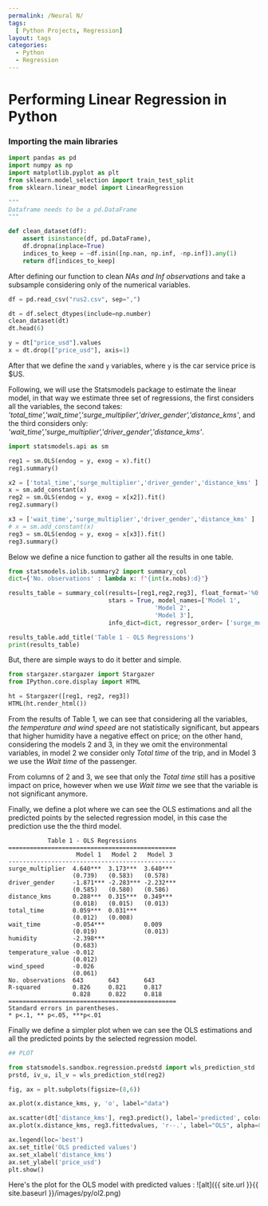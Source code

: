 ```yaml
---
permalink: /Neural N/
tags: 
  [ Python Projects, Regression]
layout: tags
categories:
  - Python
  - Regression
---
```



# Performing Linear Regression in Python

### Importing the main libraries

```python
import pandas as pd
import numpy as np
import matplotlib.pyplot as plt
from sklearn.model_selection import train_test_split
from sklearn.linear_model import LinearRegression

"""
Dataframe needs to be a pd.DataFrame
"""

def clean_dataset(df):
    assert isinstance(df, pd.DataFrame), 
    df.dropna(inplace=True)
    indices_to_keep = ~df.isin([np.nan, np.inf, -np.inf]).any(1)
    return df[indices_to_keep]
```

After defining our function to clean *NAs and Inf observations*  and take a subsample considering only of the numerical variables.

```python
df = pd.read_csv("rus2.csv", sep=",")

dt = df.select_dtypes(include=np.number)
clean_dataset(dt)
dt.head(6)

y = dt["price_usd"].values
x = dt.drop(["price_usd"], axis=1)
```

After that we define the `x`and `y` variables, where `y` is the car service price is $US.

Following, we will use the Statsmodels package to estimate the linear model, in that way we estimate three set of regressions, the first considers all the variables, the second takes: *'total_time','wait_time','surge_multiplier','driver_gender','distance_kms'*, and the third considers only: *'wait_time','surge_multiplier','driver_gender','distance_kms'*.


```python
import statsmodels.api as sm

reg1 = sm.OLS(endog = y, exog = x).fit()
reg1.summary()

x2 = ['total_time','surge_multiplier','driver_gender','distance_kms' ]
x = sm.add_constant(x)
reg2 = sm.OLS(endog = y, exog = x[x2]).fit()
reg2.summary()

x3 = ['wait_time','surge_multiplier','driver_gender','distance_kms' ]
# x = sm.add_constant(x)
reg3 = sm.OLS(endog = y, exog = x[x3]).fit()
reg3.summary()
```

Below we define a nice function to gather all the results in one table.

```python
from statsmodels.iolib.summary2 import summary_col
dict={'No. observations' : lambda x: f"{int(x.nobs):d}"}

results_table = summary_col(results=[reg1,reg2,reg3], float_format='%0.3f',
                            stars = True, model_names=['Model 1',
                                         'Model 2',
                                         'Model 3'],
                            info_dict=dict, regressor_order= ['surge_multiplier','driver_gender','distance_kms','total_time','wait_time', 'humidity',        'temperature_value','wind_speed'])

results_table.add_title('Table 1 - OLS Regressions')
print(results_table)
```

But, there are simple ways to do it better and simple.

```python
from stargazer.stargazer import Stargazer
from IPython.core.display import HTML

ht = Stargazer([reg1, reg2, reg3])
HTML(ht.render_html())
```
From the results of Table 1, we can see that considering all the variables, *the temperature and wind speed* are not statistically significant, but appears that higher humidity have a negative effect on price; on the other hand, considering the models 2 and 3, in they we omit the environmental variables, in model 2 we consider only *Total time* of the trip, and in Model 3 we use the *Wait time* of the passenger.

From columns of 2 and 3, we see that only the *Total time* still has a positive impact on price, however when we use *Wait time* we see that the variable is not significant anymore. 

Finally, we define a plot where we can see the OLS estimations and all the predicted points by the selected regression model, in this case the prediction use the the third model.

```
           Table 1 - OLS Regressions
===============================================
                   Model 1   Model 2   Model 3 
-----------------------------------------------
surge_multiplier  4.640***  3.173***  3.640*** 
                  (0.739)   (0.583)   (0.578)  
driver_gender     -1.871*** -2.283*** -2.232***
                  (0.585)   (0.580)   (0.586)  
distance_kms      0.288***  0.315***  0.349*** 
                  (0.018)   (0.015)   (0.013)  
total_time        0.059***  0.031***           
                  (0.012)   (0.008)            
wait_time         -0.054***           0.009    
                  (0.019)             (0.013)   
humidity          -2.398***                    
                  (0.683)                      
temperature_value -0.012                       
                  (0.012)                      
wind_speed        -0.026                       
                  (0.061)                      
No. observations  643       643       643
R-squared         0.826     0.821     0.817    
                  0.828     0.822     0.818 
===============================================
Standard errors in parentheses.
* p<.1, ** p<.05, ***p<.01
```

Finally we define a simpler plot when we can see the OLS estimations and all the predicted points by the selected regression model.

```python
## PLOT

from statsmodels.sandbox.regression.predstd import wls_prediction_std
prstd, iv_u, il_v = wls_prediction_std(reg2)

fig, ax = plt.subplots(figsize=(8,6))

ax.plot(x.distance_kms, y, 'o', label="data")

ax.scatter(dt['distance_kms'], reg3.predict(), label='predicted', color='green',  s=100)
ax.plot(x.distance_kms, reg3.fittedvalues, 'r--.', label="OLS", alpha=0.35)

ax.legend(loc='best')
ax.set_title('OLS predicted values')
ax.set_xlabel('distance_kms')
ax.set_ylabel('price_usd')
plt.show()
```

Here's the plot for the OLS model with predicted values : ![alt]({{ site.url }}{{ site.baseurl }}/images/py/ol2.png) 




